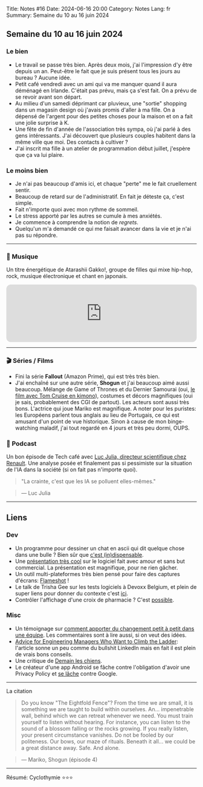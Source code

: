 Title: Notes #16
Date: 2024-06-16 20:00
Category: Notes
Lang: fr
Summary: Semaine du 10 au 16 juin 2024

## Semaine du 10 au 16 juin 2024

### Le bien

* Le travail se passe très bien. Après deux mois, j'ai l'impression d'y être depuis un an. Peut-être le fait que je suis présent tous les jours au bureau ? Aucune idée.
* Petit café vendredi avec un ami qui va me manquer quand il aura déménagé en Irlande. C'était pas prévu, mais ça s'est fait. On a prévu de se revoir avant son départ.
* Au milieu d'un samedi déprimant car pluvieux, une "sortie" shopping dans un magasin design où j'avais promis d'aller à ma fille. On a dépensé de l'argent pour des petites choses pour la maison et on a fait une jolie surprise à K.
* Une fête de fin d'année de l'association très sympa, où j'ai parlé à des gens intéressants. J'ai découvert que plusieurs couples habitent dans la même ville que moi. Des contacts à cultiver ?
* J'ai inscrit ma fille à un atelier de programmation début juillet, j'espère que ça va lui plaire.

### Le moins bien

* Je n'ai pas beaucoup d'amis ici, et chaque "perte" me le fait cruellement sentir.
* Beaucoup de retard sur de l'administratif. En fait je déteste ça, c'est simple.
* Fait n'importe quoi avec mon rythme de sommeil.
* Le stress apporté par les autres se cumule à mes anxiétés.
* Je commence à comprendre la notion de _regrets_.
* Quelqu'un m'a demandé ce qui me faisait avancer dans la vie et je n'ai pas su répondre.

---

### 🎵 Musique

Un titre énergétique de Atarashii Gakko!, groupe de filles qui mixe hip-hop, rock, musique électronique et chant en japonais.

<iframe style="border-radius:12px" src="https://open.spotify.com/embed/track/7BFgL3I4BB3gYrxfQsBF5t?utm_source=generator" width="100%" height="152" frameBorder="0" allowfullscreen="" allow="autoplay; clipboard-write; encrypted-media; fullscreen; picture-in-picture" loading="lazy"></iframe>

---

### 🎬 Séries / Films

* Fini la série **Fallout** (Amazon Prime), qui est très très bien.
* J'ai enchaîné sur une autre série, **Shogun** et j'ai beaucoup aimé aussi beaucoup. Mélange de Game of Thrones et du Dernier Samourai (oui, [le film avec Tom Cruise en kimono](https://youtu.be/T50_qHEOahQ?si=NPl0pNi1HbhkhIpO)), costumes et décors magnifiques (oui je sais, probablement des CGI de partout). Les acteurs sont aussi très bons. L'actrice qui joue Mariko est magnifique. A noter pour les puristes: les Européens parlent tous anglais au lieu de Portugais, ce qui est amusant d'un point de vue historique. Sinon à cause de mon binge-watching maladif, j'ai tout regardé en 4 jours et très peu dormi, OUPS.

### 🎤 Podcast

Un bon épisode de Tech café avec [Luc Julia, directeur scientifique chez Renault](https://techcafe.fr/luc-julia-ia-intelligence-artificielle-interview-2024/). Une analyse posée et finalement pas si pessimiste sur la situation de l'IA dans la société (si on fait pas n'importe quoi).

> "La crainte, c'est que les IA se polluent elles-mêmes."

> — Luc Julia

---

## Liens

### Dev

* Un programme pour dessiner un chat en ascii qui dit quelque chose dans une bulle ? Bien sûr que [c'est (in)dispensable](https://github.com/uncenter/kittysay).
* Une [présentation très cool](https://maggieappleton.com/home-cooked-software) sur le logiciel fait avec amour et sans but commercial. La présentation est magnifique, pour ne rien gâcher.
* Un outil multi-plateformes très bien pensé pour faire des captures d'écrans: [Flameshot](https://github.com/flameshot-org/flameshot) !
* Le talk de Trisha Gee sur les tests logiciels à Devoxx Belgium, et plein de super liens pour donner du contexte c'est [ici](https://trishagee.com/presentations/are-your-tests-slowing-you-down/).
* Contrôler l'affichage d'une croix de pharmacie ? C'est [possible](https://x.com/MathisHammel/status/1801642377624313901).

### Misc

* Un témoignage sur [comment apporter du changement petit à petit dans une équipe](https://x.com/EzProgramming/status/1801365298316198126). Les commentaires sont à lire aussi, si on veut des idées.
* [Advice for Engineering Managers Who Want to Climb the Ladder](https://charity.wtf/2022/06/13/advice-for-engineering-managers-who-want-to-climb-the-ladder): l'article sonne un peu comme du bullshit LinkedIn mais en fait il est plein de vrais bons conseils.
* Une critique de [Demain les chiens](https://revuelegende.wordpress.com/2023/07/15/critique-demain-les-chiens-de-clifford-d-simak/).
* Le créateur d'une app Android se fâche contre l'obligation d'avoir une Privacy Policy et [se lâche](https://www.jwz.org/xscreensaver/google.html) contre Google.

---

La citation

> Do you know "The Eightfold Fence"? From the time we are small, it is something we are taught to build within ourselves. An... impenetrable wall, behind which we can retreat whenever we need. You must train yourself to listen without hearing. For instance, you can listen to the sound of a blossom falling or the rocks growing. If you really listen, your present circumstance vanishes. Do not be fooled by our politeness. Our bows, our maze of rituals. Beneath it all... we could be a great distance away. Safe. And alone.

> — Mariko, Shogun (épisode 4)

---

Résumé: Cyclothymie ⭐⭐⭐
